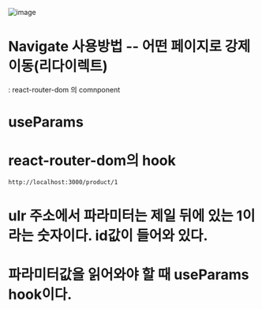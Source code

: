 ![image](https://github.com/yunshinhee/node-js/assets/145514638/ca3009d6-21e3-4e97-a873-116b36bf596d)

# Navigate 사용방법 -- 어떤 페이지로 강제 이동(리다이렉트)
: react-router-dom 의 comnponent 

# useParams
# react-router-dom의 hook

```
http://localhost:3000/product/1
```

# ulr 주소에서 파라미터는 제일 뒤에 있는 1이라는 숫자이다. id값이 들어와 있다.
# 파라미터값을 읽어와야 할 때 useParams hook이다.


